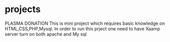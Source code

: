 # projects
PLASMA DONATION
This is mini project which requires basic knowledge on HTML,CSS,PHP,Mysql.
In order to run this prject one need to have Xaamp server turn on both apache and My sql
